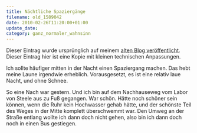 ```yaml
---
title: Nächtliche Spaziergänge
filename: old_1589042
date: 2010-02-26T11:20:00+01:00
update_date:
category: ganz_normaler_wahnsinn
---
```

Dieser Eintrag wurde ursprünglich auf meinem [alten Blog veröffentlicht](https://stu.blogger.de/stories/1589042/). Dieser Eintrag hier ist eine Kopie mit kleinen technischen Anpassungen.

Ich sollte häufiger mitten in der Nacht einen Spaziergang machen. Das hebt meine Laune irgendwie erheblich. Vorausgesetzt, es ist eine relativ laue Nacht, und ohne Schnee.

So eine Nach war gestern. Und ich bin auf dem Nachhauseweg vom Labor von Steele aus zu Fuß gegangen. War schön. Hätte noch schöner sein können, wenn die Ruhr kein Hochwasser gehab hätte, und der schönste Teil des Weges in der Mitte komplett überschwemmt war. Den Umweg an der Straße entlang wollte ich dann doch nicht gehen, also bin ich dann doch noch in einen Bus gestiegen.
